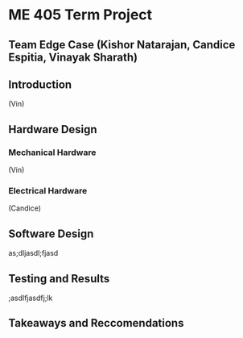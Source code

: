# ME 405 Term Project

## Team Edge Case (Kishor Natarajan, Candice Espitia, Vinayak Sharath)

## Introduction

(Vin)

## Hardware Design

### Mechanical Hardware

(Vin)

### Electrical Hardware

(Candice)

## Software Design

as;dljasdl;fjasd

## Testing and Results

;asdlfjasdfj;lk

## Takeaways and Reccomendations
